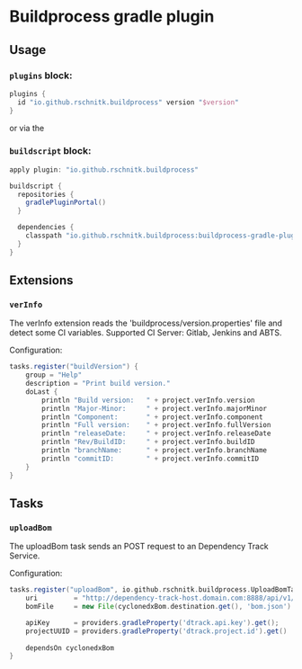 # Buildprocess gradle plugin

## Usage

### `plugins` block:

```groovy
plugins {
  id "io.github.rschnitk.buildprocess" version "$version"
}
```
or via the

### `buildscript` block:
```groovy
apply plugin: "io.github.rschnitk.buildprocess"

buildscript {
  repositories {
    gradlePluginPortal()
  }

  dependencies {
    classpath "io.github.rschnitk.buildprocess:buildprocess-gradle-plugin:$version"
  }
}
```
## Extensions

### `verInfo`
The verInfo extension reads the 'buildprocess/version.properties' file and detect some CI variables.
Supported CI Server: Gitlab, Jenkins and ABTS.

Configuration:
```groovy
tasks.register("buildVersion") {
    group = "Help"
    description = "Print build version."
    doLast {
        println "Build version:   " + project.verInfo.version
        println "Major-Minor:     " + project.verInfo.majorMinor
        println "Component:       " + project.verInfo.component
        println "Full version:    " + project.verInfo.fullVersion
        println "releaseDate:     " + project.verInfo.releaseDate
        println "Rev/BuildID:     " + project.verInfo.buildID
        println "branchName:      " + project.verInfo.branchName
        println "commitID:        " + project.verInfo.commitID
    }
}
```

## Tasks

### `uploadBom`
The uploadBom task sends an POST request to an Dependency Track Service.

Configuration:
```groovy
tasks.register("uploadBom", io.github.rschnitk.buildprocess.UploadBomTask) {
    uri         = "http://dependency-track-host.domain.com:8888/api/v1/bom"
    bomFile     = new File(cyclonedxBom.destination.get(), 'bom.json')

    apiKey      = providers.gradleProperty('dtrack.api.key').get();
    projectUUID = providers.gradleProperty('dtrack.project.id').get()
   
    dependsOn cyclonedxBom
}
```
